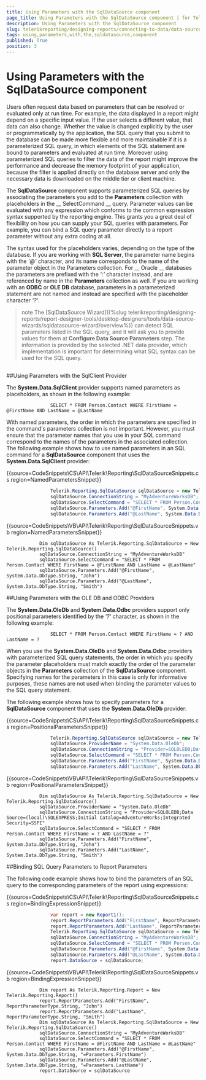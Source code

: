 ```yaml
---
title: Using Parameters with the SqlDataSource component
page_title: Using Parameters with the SqlDataSource component | for Telerik Reporting Documentation
description: Using Parameters with the SqlDataSource component
slug: telerikreporting/designing-reports/connecting-to-data/data-source-components/sqldatasource-component/using-parameters-with-the-sqldatasource-component
tags: using,parameters,with,the,sqldatasource,component
published: True
position: 3
---
```


# Using Parameters with the SqlDataSource component



Users often request data based on parameters that can be resolved or evaluated only at run time. For example, the         data displayed in a report might depend on a specific input value. If the user selects a different value, that data         can also change. Whether the value is changed explicitly by the user or programmatically by the application, the         SQL query that you submit to the database can be made more flexible and more maintainable if it is a parameterized         SQL query, in which elements of the SQL statement are bound to parameters and evaluated at run time. Moreover using         parameterized SQL queries to filter the data of the report might improve the performance and decrease the memory         footprint of your application, because the filter is applied directly on the database server and only the necessary         data is downloaded on the middle tier or client machine.       

The __SqlDataSource__ component supports parameterized SQL queries by associating the parameters         you add to the __Parameters__ collection with placeholders in the __           SelectCommand         __ query. Parameter values can be evaluated with any expression which conforms to the common expression         syntax supported by the reporting engine. This grants you a great deal of flexibility on how you can supply your         SQL queries with parameters. For example, you can bind a SQL query parameter directly to a report parameter without         any extra coding at all.       

The syntax used for the placeholders varies, depending on the type of the database. If you are working with         __SQL Server__, the parameter name begins with the *'@'* character,         and its name corresponds to the name of the parameter object in the Parameters collection. For __           Oracle         __ databases the parameters are prefixed with the *':'* character instead,         and are referenced by name in the __Parameters__ collection as well. If you are working with         an __ODBC__ or __OLE DB__ database, parameters in a parameterized statement         are not named and instead are specified with the placeholder character *'?'*.       

>note The [SqlDataSource Wizard]({%slug telerikreporting/designing-reports/report-designer-tools/desktop-designers/tools/data-source-wizards/sqldatasource-wizard/overview%}) can detect SQL parameters listed           in the SQL query, and it will ask you to provide values for them at  __Configure Data Source Parameters__  step.           The information is provided by the selected .NET data provider,           which implementation is important for determining what SQL syntax can be used for the SQL query.         


## 

##Using Parameters with the SqlClient Provider

The __System.Data.SqlClient__ provider supports named parameters as placeholders,                 as shown in the following example:               

	                SELECT * FROM Person.Contact WHERE FirstName = @FirstName AND LastName = @LastName
              



With named parameters, the order in which the parameters are specified in the command's parameters                 collection is not important. However, you must ensure that the parameter names that you use in your SQL                 command correspond to the names of the parameters in the associated collection. The following example                 shows how to use named parameters in an SQL command for a __SqlDataSource__                 component that uses the __System.Data.SqlClient__ provider:               



{{source=CodeSnippets\CS\API\Telerik\Reporting\SqlDataSourceSnippets.cs region=NamedParametersSnippet}}
````C#
	            Telerik.Reporting.SqlDataSource sqlDataSource = new Telerik.Reporting.SqlDataSource();
	            sqlDataSource.ConnectionString = "MyAdventureWorksDB";
	            sqlDataSource.SelectCommand = "SELECT * FROM Person.Contact WHERE FirstName = @FirstName AND LastName = @LastName";
	            sqlDataSource.Parameters.Add("@FirstName", System.Data.DbType.String, "John");
	            sqlDataSource.Parameters.Add("@LastName", System.Data.DbType.String, "Smith");
````



{{source=CodeSnippets\VB\API\Telerik\Reporting\SqlDataSourceSnippets.vb region=NamedParametersSnippet}}
````VB
	        Dim sqlDataSource As Telerik.Reporting.SqlDataSource = New Telerik.Reporting.SqlDataSource()
	        sqlDataSource.ConnectionString = "MyAdventureWorksDB"
	        sqlDataSource.SelectCommand = "SELECT * FROM Person.Contact WHERE FirstName = @FirstName AND LastName = @LastName"
	        sqlDataSource.Parameters.Add("@FirstName", System.Data.DbType.String, "John")
	        sqlDataSource.Parameters.Add("@LastName", System.Data.DbType.String, "Smith")
````



##Using Parameters with the OLE DB and ODBC Providers

The __System.Data.OleDb__ and __System.Data.Odbc__ providers                 support only positional parameters identified by the *'?'* character, as                 shown in the following example:               

	                SELECT * FROM Person.Contact WHERE FirstName = ? AND LastName = ?
              



When you use the __System.Data.OleDb__ and __System.Data.Odbc__                 providers with parameterized SQL query statements, the order in which you specify the parameter placeholders                 must match exactly the order of the parameter objects in the __Parameters__ collection                 of the __SqlDataSource__ component. Specifying names for the parameters in this case                 is only for informative purposes, these names are not used when binding the parameter values to the SQL                 query statement.               

The following example shows how to specify parameters for a __SqlDataSource__ component                 that uses the __System.Data.OleDb__ provider:               



{{source=CodeSnippets\CS\API\Telerik\Reporting\SqlDataSourceSnippets.cs region=PositionalParametersSnippet}}
````C#
	            Telerik.Reporting.SqlDataSource sqlDataSource = new Telerik.Reporting.SqlDataSource();
	            sqlDataSource.ProviderName = "System.Data.OleDb";
	            sqlDataSource.ConnectionString = "Provider=SQLOLEDB;Data Source=(local)\\SQLEXPRESS;Initial Catalog=AdventureWorks;Integrated Security=SSPI";
	            sqlDataSource.SelectCommand = "SELECT * FROM Person.Contact WHERE FirstName = ? AND LastName = ?";
	            sqlDataSource.Parameters.Add("FirstName", System.Data.DbType.String, "John");
	            sqlDataSource.Parameters.Add("LastName", System.Data.DbType.String, "Smith");
````



{{source=CodeSnippets\VB\API\Telerik\Reporting\SqlDataSourceSnippets.vb region=PositionalParametersSnippet}}
````VB
	        Dim sqlDataSource As Telerik.Reporting.SqlDataSource = New Telerik.Reporting.SqlDataSource()
	        sqlDataSource.ProviderName = "System.Data.OleDb"
	        sqlDataSource.ConnectionString = "Provider=SQLOLEDB;Data Source=(local)\SQLEXPRESS;Initial Catalog=AdventureWorks;Integrated Security=SSPI"
	        sqlDataSource.SelectCommand = "SELECT * FROM Person.Contact WHERE FirstName = ? AND LastName = ?"
	        sqlDataSource.Parameters.Add("FirstName", System.Data.DbType.String, "John")
	        sqlDataSource.Parameters.Add("LastName", System.Data.DbType.String, "Smith")
````



##Binding SQL Query Parameters to Report Parameters

The following code example shows how to bind the parameters of an SQL query to the corresponding                 parameters of the report using expressions:               



{{source=CodeSnippets\CS\API\Telerik\Reporting\SqlDataSourceSnippets.cs region=BindingExpressionSnippet}}
````C#
	            var report = new Report1();
	            report.ReportParameters.Add("FirstName", ReportParameterType.String, "John");
	            report.ReportParameters.Add("LastName", ReportParameterType.String, "Smith");
	            Telerik.Reporting.SqlDataSource sqlDataSource = new Telerik.Reporting.SqlDataSource();
	            sqlDataSource.ConnectionString = "MyAdventureWorksDB";
	            sqlDataSource.SelectCommand = "SELECT * FROM Person.Contact WHERE FirstName = @FirstName AND LastName = @LastName";
	            sqlDataSource.Parameters.Add("@FirstName", System.Data.DbType.String, "=Parameters.FirstName");
	            sqlDataSource.Parameters.Add("@LastName", System.Data.DbType.String, "=Parameters.LastName");
	            report.DataSource = sqlDataSource;
````



{{source=CodeSnippets\VB\API\Telerik\Reporting\SqlDataSourceSnippets.vb region=BindingExpressionSnippet}}
````VB
	        Dim report As Telerik.Reporting.Report = New Telerik.Reporting.Report()
	        report.ReportParameters.Add("FirstName", ReportParameterType.String, "John")
	        report.ReportParameters.Add("LastName", ReportParameterType.String, "Smith")
	        Dim sqlDataSource As Telerik.Reporting.SqlDataSource = New Telerik.Reporting.SqlDataSource()
	        sqlDataSource.ConnectionString = "MyAdventureWorksDB"
	        sqlDataSource.SelectCommand = "SELECT * FROM Person.Contact WHERE FirstName = @FirstName AND LastName = @LastName"
	        sqlDataSource.Parameters.Add("@FirstName", System.Data.DbType.String, "=Parameters.FirstName")
	        sqlDataSource.Parameters.Add("@LastName", System.Data.DbType.String, "=Parameters.LastName")
	        report.DataSource = sqlDataSource
````


